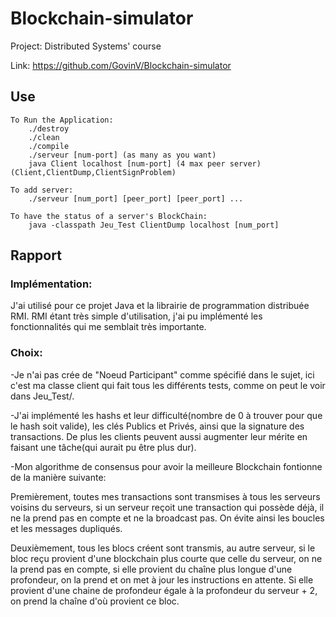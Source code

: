 # Blockchain-simulator
Project: Distributed Systems' course

Link: https://github.com/GovinV/Blockchain-simulator

## 		Use
    To Run the Application: 
    	./destroy
    	./clean
		./compile
		./serveur [num-port] (as many as you want)
		java Client localhost [num-port] (4 max peer server) (Client,ClientDump,ClientSignProblem)

	To add server:
		./serveur [num_port] [peer_port] [peer_port] ...

	To have the status of a server's BlockChain:
		java -classpath Jeu_Test ClientDump localhost [num_port]


##		Rapport

###		Implémentation:

J'ai utilisé pour ce projet Java et la librairie de programmation distribuée RMI.
RMI étant très simple d'utilisation, j'ai pu implémenté les fonctionnalités 
qui me semblait très importante.

###		Choix:
		
-Je n'ai pas crée de "Noeud Participant" comme spécifié dans le sujet, 
ici c'est ma classe client qui fait tous les différents tests, 
comme on peut le voir dans Jeu_Test/.

-J'ai implémenté les hashs et leur difficulté(nombre de 0 à trouver pour que le hash soit valide),
les clés Publics et Privés, ainsi que la signature des transactions.
De plus les clients peuvent aussi augmenter leur mérite en faisant une tâche(qui aurait pu être plus dur).

-Mon algorithme de consensus pour avoir la meilleure Blockchain fontionne 
de la manière suivante:

Premièrement, toutes mes transactions sont transmises à tous 
les serveurs voisins du serveurs, 
si un serveur reçoit une transaction qui possède déjà, 
il ne la prend pas en compte et ne la broadcast pas.
On évite ainsi les boucles et les messages dupliqués.

Deuxièmement, tous les blocs créent sont transmis, au autre serveur, 
si le bloc reçu provient d'une blockchain plus courte que celle du serveur,
on ne la prend pas en compte,
si elle provient du chaîne plus longue d'une profondeur, 
on la prend et on met à jour les instructions en attente.
Si elle provient d'une chaine de profondeur égale à la profondeur du serveur + 2, 
on prend la chaîne d'où provient ce bloc.
